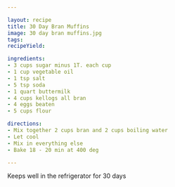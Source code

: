 ```yaml
---

layout: recipe
title: 30 Day Bran Muffins
image: 30 day bran muffins.jpg
tags: 
recipeYield: 

ingredients: 
- 3 cups sugar minus 1T. each cup
- 1 cup vegetable oil
- 1 tsp salt
- 5 tsp soda
- 1 quart buttermilk
- 4 cups kellogs all bran
- 4 eggs beaten
- 5 cups flour

directions: 
- Mix together 2 cups bran and 2 cups boiling water
- Let cool
- Mix in everything else
- Bake 18 - 20 min at 400 deg

---
```

Keeps well in the refrigerator for 30 days
